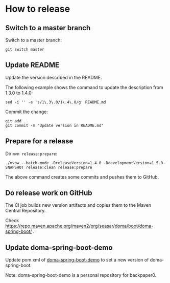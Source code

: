 # How to release

## Switch to a master branch

Switch to a master branch:

```
git switch master
```

## Update README

Update the version described in the README.

The following example shows the command to update the description from 1.3.0 to 1.4.0:

```
sed -i '' -e 's/1\.3\.0/1\.4\.0/g' README.md
```

Commit the change:

```
git add .
git commit -m "Update version in README.md"
```

## Prepare for a release

Do `mvn release:prepare`:

```
./mvnw --batch-mode -DreleaseVersion=1.4.0 -DdevelopmentVersion=1.5.0-SNAPSHOT release:clean release:prepare
```

The above command creates some commits and pushes them to GitHub.

## Do release work on GitHub

The CI job builds new version artifacts and copies them to the Maven Central Repository.

Check https://repo.maven.apache.org/maven2/org/seasar/doma/boot/doma-spring-boot/ .

## Update doma-spring-boot-demo

Update pom.xml of [doma-spring-boot-demo](https://github.com/backpaper0/doma-spring-boot-demo) to set a new version of doma-spring-boot.

Note: doma-spring-boot-demo is a personal repository for backpaper0.
